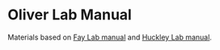 # Oliver Lab Manual

Materials based on [Fay Lab manual](https://thefaylab.github.io/lab-manual/) and [Huckley Lab manual](https://github.com/HuckleyLab/how_we_work).
